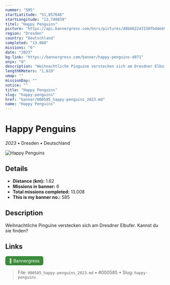 ```yaml
---
nummer: "585"
startLatitude: "51,057646"
startLongitude: "13,740839"
titel: "Happy Penguins"
picture: "https://api.bannergress.com/bnrs/pictures/d8b662243150fb4deb9d1b4b29fd8f61"
region: "Dresden"
country: "Deutschland"
completed: "13.008"
missions: "6"
date: "2023"
bg-link: "https://bannergress.com/banner/happy-penguins-d971"
onyx: "0"
description: "Weihnachtliche Pinguine verstecken sich am Dresdner Elbufer. Kannst du sie finden?"
lengthKMeters: "1,619"
umap: ""
missionDay: ""
notice: ""
title: "Happy Penguins"
slug: "happy-penguins"
href: "banner/000585_happy-penguins_2023.md"
name: "Happy Penguins"
---
```

# Happy Penguins

*2023* • Dresden • Deutschland

![Happy Penguins](https://api.bannergress.com/bnrs/pictures/d8b662243150fb4deb9d1b4b29fd8f61)



## Details
- **Distance (km):** 1.62
- **Missions in banner:** 6
- **Total missions completed:** 13.008
- **This is my banner no.:** 585



## Description
Weihnachtliche Pinguine verstecken sich am Dresdner Elbufer. Kannst du sie finden?



## Links
<a href="https://bannergress.com/banner/happy-penguins-d971" target="_blank" style="display:inline-block;margin-right:8px;padding:6px 12px;background:#3c8b3c;color:#fff;text-decoration:none;border-radius:6px;">🔗 Bannergress</a>



> File: `000585_happy-penguins_2023.md` • #000585 • Slug: `happy-penguins`

